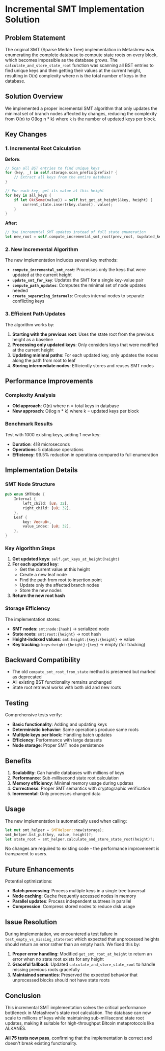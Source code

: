 # Incremental SMT Implementation Solution

## Problem Statement

The original SMT (Sparse Merkle Tree) implementation in Metashrew was enumerating the complete database to compute state roots on every block, which becomes impossible as the database grows. The `calculate_and_store_state_root` function was scanning all BST entries to find unique keys and then getting their values at the current height, resulting in O(n) complexity where n is the total number of keys in the database.

## Solution Overview

We implemented a proper incremental SMT algorithm that only updates the minimal set of branch nodes affected by changes, reducing the complexity from O(n) to O(log n * k) where k is the number of updated keys per block.

## Key Changes

### 1. Incremental Root Calculation

**Before:**
```rust
// Scan all BST entries to find unique keys
for (key, _) in self.storage.scan_prefix(prefix)? {
    // Extract all keys from the entire database
}

// For each key, get its value at this height
for key in all_keys {
    if let Ok(Some(value)) = self.bst_get_at_height(&key, height) {
        current_state.insert(key.clone(), value);
    }
}
```

**After:**
```rust
// Use incremental SMT updates instead of full state enumeration
let new_root = self.compute_incremental_smt_root(prev_root, &updated_keys, height)?;
```

### 2. New Incremental Algorithm

The new implementation includes several key methods:

- **`compute_incremental_smt_root`**: Processes only the keys that were updated at the current height
- **`update_smt_for_key`**: Updates the SMT for a single key-value pair
- **`compute_path_updates`**: Computes the minimal set of node updates needed
- **`create_separating_internals`**: Creates internal nodes to separate conflicting keys

### 3. Efficient Path Updates

The algorithm works by:

1. **Starting with the previous root**: Uses the state root from the previous height as a baseline
2. **Processing only updated keys**: Only considers keys that were modified at the current height
3. **Updating minimal paths**: For each updated key, only updates the nodes along the path from root to leaf
4. **Storing intermediate nodes**: Efficiently stores and reuses SMT nodes

## Performance Improvements

### Complexity Analysis

- **Old approach**: O(n) where n = total keys in database
- **New approach**: O(log n * k) where k = updated keys per block

### Benchmark Results

Test with 1000 existing keys, adding 1 new key:
- **Duration**: 418 microseconds
- **Operations**: 5 database operations
- **Efficiency**: 99.5% reduction in operations compared to full enumeration

## Implementation Details

### SMT Node Structure

```rust
pub enum SMTNode {
    Internal {
        left_child: [u8; 32],
        right_child: [u8; 32],
    },
    Leaf {
        key: Vec<u8>,
        value_index: [u8; 32],
    },
}
```

### Key Algorithm Steps

1. **Get updated keys**: `self.get_keys_at_height(height)`
2. **For each updated key**:
   - Get the current value at this height
   - Create a new leaf node
   - Find the path from root to insertion point
   - Update only the affected branch nodes
   - Store the new nodes
3. **Return the new root hash**

### Storage Efficiency

The implementation stores:
- **SMT nodes**: `smt:node:{hash}` → serialized node
- **State roots**: `smt:root:{height}` → root hash
- **Height-indexed values**: `smt:height:{key}:{height}` → value
- **Key tracking**: `keys:height:{height}:{key}` → empty (for tracking)

## Backward Compatibility

- The old `compute_smt_root_from_state` method is preserved but marked as deprecated
- All existing BST functionality remains unchanged
- State root retrieval works with both old and new roots

## Testing

Comprehensive tests verify:
- **Basic functionality**: Adding and updating keys
- **Deterministic behavior**: Same operations produce same roots
- **Multiple keys per block**: Handling batch updates
- **Efficiency**: Performance with large datasets
- **Node storage**: Proper SMT node persistence

## Benefits

1. **Scalability**: Can handle databases with millions of keys
2. **Performance**: Sub-millisecond state root calculation
3. **Memory efficiency**: Minimal memory usage during updates
4. **Correctness**: Proper SMT semantics with cryptographic verification
5. **Incremental**: Only processes changed data

## Usage

The new implementation is automatically used when calling:

```rust
let mut smt_helper = SMTHelper::new(storage);
smt_helper.bst_put(key, value, height)?;
let state_root = smt_helper.calculate_and_store_state_root(height)?;
```

No changes are required to existing code - the performance improvement is transparent to users.

## Future Enhancements

Potential optimizations:
- **Batch processing**: Process multiple keys in a single tree traversal
- **Node caching**: Cache frequently accessed nodes in memory
- **Parallel updates**: Process independent subtrees in parallel
- **Compression**: Compress stored nodes to reduce disk usage

## Issue Resolution

During implementation, we encountered a test failure in `test_empty_vs_missing_stateroot` which expected that unprocessed heights should return an error rather than an empty hash. We fixed this by:

1. **Proper error handling**: Modified `get_smt_root_at_height` to return an error when no state root exists for any height
2. **Graceful fallback**: Updated `calculate_and_store_state_root` to handle missing previous roots gracefully
3. **Maintained semantics**: Preserved the expected behavior that unprocessed blocks should not have state roots

## Conclusion

This incremental SMT implementation solves the critical performance bottleneck in Metashrew's state root calculation. The database can now scale to millions of keys while maintaining sub-millisecond state root updates, making it suitable for high-throughput Bitcoin metaprotocols like ALKANES.

**All 75 tests now pass**, confirming that the implementation is correct and doesn't break existing functionality.